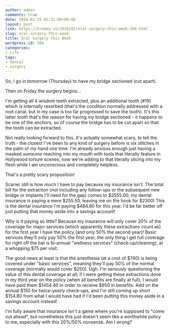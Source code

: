 ```yaml
---
author: admin
comments: true
date: 2010-02-25 02:31:08+00:00
layout: post
link: https://kromey.us/2010/02/oral-surgery-this-week-304.html
slug: oral-surgery-this-week
title: Oral Surgery This Week
wordpress_id: 304
categories:
- Life
tags:
- dental
- surgery
---
```


So, I go in tomorrow (Thursday) to have my bridge sectioned (cut apart).

Then on Friday the surgery begins...

I'm getting all 4 wisdom teeth extracted, plus an additional tooth (#19) which is internally resorbed (that's the condition normally addressed with a root canal, but in my case is too far progressed to save the tooth). It's this latter tooth that's the reason for having my bridge sectioned - it happens to be one of the anchors, so of course the bridge has to be cut apart so that the tooth can be extracted.

Not really looking forward to this. It's actually somewhat scary, to tell the truth - the closest I've been to any kind of surgery before is six stitches in the palm of my hand one time. I'm already anxious enough just having a masked _someone_ reaching into my mouth with tools that literally feature in Hollywood torture scenes; now we're adding to that literally slicing into my flesh while I am unconscious and completely helpless.

That's a pretty scary proposition!

Scarier still is how much I have to pay because my insurance isn't. The total bill for the extraction (not including any follow-ups or the subsequent new bridge or implants I'll need for the gap) comes to $2555.00; my dental insurance is paying a mere $255.50, leaving me on the hook for $2300! This is the dental insurance I'm paying $484.80 for this year. I'd be far better off just putting that money aside into a savings account!

Why is it paying so little? Because my insurance will only cover 20% of the coverage for major services (which apparently these extractions count as) for the first year I have the policy (and only 50% the second year)! Basic services they'll only pay 50% the first year; the only thing I get full coverage for right off the bat is bi-annual "wellness services" (check-up/cleaning), at a whopping $75 per visit.

The good news at least is that the anesthesia (at a cost of $740) is being covered under "basic services", meaning they'll pay 50% of the normal coverage (normally would cover $250). Ugh. I'm seriously questioning the value of this dental coverage at all; if I were getting these extractions done in my third year on the policy (when all benefits are finally at full), I would have paid them $1454.40 in order to receive $850 in benefits. Add on the annual $150 for twice-yearly check-ups, and I'm still coming up short $154.80 from what I would have had if I'd been putting this money aside in a savings account instead!

I'm fully aware that insurance isn't a game where you're supposed to "come out ahead", but nonetheless this just doesn't seem like a worthwhile policy to me, especially with this 20%/50% nonsense. Am I wrong?
